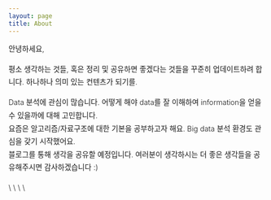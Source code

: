 ```yaml
---
layout: page
title: About
---
```


<div style="font-size: 0.9rem; font-weight:300; line-height: 1.6rem;">

안녕하세요,

평소 생각하는 것들, 혹은 정리 및 공유하면 좋겠다는 것들을 꾸준히 업데이트하려 합니다. 하나하나 의미 있는 컨텐츠가 되기를.

Data 분석에 관심이 많습니다. 어떻게 해야 data를 잘 이해하여 information을 얻을 수 있을까에 대해 고민합니다. <br>
요즘은 알고리즘/자료구조에 대한 기본을 공부하고자 해요. Big data 분석 환경도 관심을 갖기 시작했어요.<br>
블로그를 통해 생각을 공유할 예정입니다. 여러분이 생각하시는 더 좋은 생각들을 공유해주시면 감사하겠습니다 :)<br>

\\<!--<p class="message" style="font-size: 0.9rem; font-weight: 700">-->
\\<!--Natural Language Processing, Linguistics, Machine Learning-->
\\<!--</p>-->
\\<!--제 CV는 <a href="http://ratsgo.github.io/public/CV.pdf">이곳</a>에서 확인할 수 있습니다. -->

</div>

